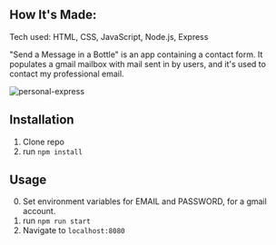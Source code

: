 ## How It's Made:
Tech used: HTML, CSS, JavaScript, Node.js, Express

"Send a Message in a Bottle" is an app containing a contact form. It populates a gmail mailbox with mail sent in by users, and it's used to contact my professional email.

![personal-express](https://user-images.githubusercontent.com/68411050/112738271-cc63d500-8f37-11eb-8fd7-c8c7908a8e24.gif)

## Installation

1. Clone repo
2. run `npm install`

## Usage

0. Set environment variables for EMAIL and PASSWORD, for a gmail account.
1. run `npm run start`
2. Navigate to `localhost:8080`

